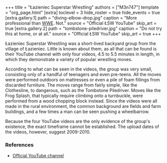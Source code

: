 +++
title = "Łazieniec Superstar Wrestling"
authors = ["M3n747"]
template = "org_page.html"
[extra]
toclevel = 3
hide_roster = true
hide_events = true
[extra.gallery.1]
path = "diving-elbow-drop.jpg"
caption = "More professional than [WWE](@/o/wwe.md). Not."
source = "Official ŁSW YouTube"
skip_art = true
[extra.gallery.2]
path = "tombstone-piledriver.jpg"
caption = "Do not try this at home, or at all."
source = "Official ŁSW YouTube"
skip_art = true
+++

Łazieniec Superstar Wrestling was a short-lived backyard group from the village of Łazieniec. Little is known about them, as all that can be found is their YouTube channel with only four videos, 4.5 to 5.5 minutes in length, in which they demonstrate a variety of popular wrestling moves.

According to what can be seen in the videos, the group was very small, consisting only of a handful of teenagers and even pre-teens. All the moves were performed outdoors on mattresses or even a pile of foam fillings from discarded furniture. The moves range from fairly simple, like the Clothesline, to dangerous, such as the Tombstone Piledriver. Moves like the Frog Splash, that typically require climbing onto a turnbuckle, were performed from a wood chopping block instead. Since the videos were all made in the rural environment, the common background are fields and farm buildings, and a few times a man can be seen pushing a wheelbarrow.

Because the four YouTube videos are the only evidence of the group's existence, the exact timeframe cannot be established. The upload dates of the videos, however, suggest 2009-2010.

### References

* [Official YouTube channel](https://www.youtube.com/@1SuperStarWrestling1/videos)
